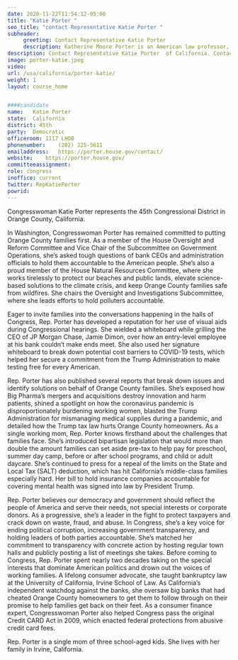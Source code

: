 ```yaml
---
date: 2020-11-22T11:54:12-05:00
title: "Katie Porter "
seo_title: "contact Representative Katie Porter "
subheader:
     greeting: Contact Representative Katie Porter  
     description: Katherine Moore Porter is an American law professor, attorney, and politician serving as the U.S. Representative for California's 45th congressional district since 2019.
description: Contact Representative Katie Porter  of California. Contact information for Katie Porter  includes email address, phone number, and mailing address.
image: porter-katie.jpeg
video: 
url: /usa/california/porter-katie/
weight: 1
layout: course_home


####candidate
name:	Katie Porter 
state:	California
district: 45th
party:	Democratic
officeroom:	1117 LHOB
phonenumber:	(202) 225-5611
emailaddress:	https://porter.house.gov/contact/
website:	https://porter.house.gov/
committeeassignment: 
role: congress
inoffice: current
twitter: RepKatiePorter
powrid: 
---
```


Congresswoman Katie Porter represents the 45th Congressional District in Orange County, California.

In Washington, Congresswoman Porter has remained committed to putting Orange County families first. As a member of the House Oversight and Reform Committee and Vice Chair of the Subcommittee on Government Operations, she’s asked tough questions of bank CEOs and administration officials to hold them accountable to the American people. She’s also a proud member of the House Natural Resources Committee, where she works tirelessly to protect our beaches and public lands, elevate science-based solutions to the climate crisis, and keep Orange County families safe from wildfires. She chairs the Oversight and Investigations Subcommittee, where she leads efforts to hold polluters accountable.

Eager to invite families into the conversations happening in the halls of Congress, Rep. Porter has developed a reputation for her use of visual aids during Congressional hearings. She wielded a whiteboard while grilling the CEO of JP Morgan Chase, Jamie Dimon, over how an entry-level employee at his bank couldn’t make ends meet. She also used her signature whiteboard to break down potential cost barriers to COVID-19 tests, which helped her secure a commitment from the Trump Administration to make testing free for every American.

Rep. Porter has also published several reports that break down issues and identify solutions on behalf of Orange County families. She’s exposed how Big Pharma’s mergers and acquisitions destroy innovation and harm patients, shined a spotlight on how the coronavirus pandemic is disproportionately burdening working women, blasted the Trump Administration for mismanaging medical supplies during a pandemic, and detailed how the Trump tax law hurts Orange County homeowners.
As a single working mom, Rep. Porter knows firsthand about the challenges that families face. She’s introduced bipartisan legislation that would more than double the amount families can set aside pre-tax to help pay for preschool, summer day camp, before or after school programs, and child or adult daycare. She’s continued to press for a repeal of the limits on the State and Local Tax (SALT) deduction, which has hit California’s middle-class families especially hard. Her bill to hold insurance companies accountable for covering mental health was signed into law by President Trump.

Rep. Porter believes our democracy and government should reflect the people of America and serve their needs, not special interests or corporate donors. As a progressive, she’s a leader in the fight to protect taxpayers and crack down on waste, fraud, and abuse. In Congress, she’s a key voice for ending political corruption, increasing government transparency, and holding leaders of both parties accountable. She’s matched her commitment to transparency with concrete action by hosting regular town halls and publicly posting a list of meetings she takes.
Before coming to Congress, Rep. Porter spent nearly two decades taking on the special interests that dominate American politics and drown out the voices of working families. A lifelong consumer advocate, she taught bankruptcy law at the University of California, Irvine School of Law. As California’s independent watchdog against the banks, she oversaw big banks that had cheated Orange County homeowners to get them to follow through on their promise to help families get back on their feet. As a consumer finance expert, Congresswoman Porter also helped Congress pass the original Credit CARD Act in 2009, which enacted federal protections from abusive credit card fees.

Rep. Porter is a single mom of three school-aged kids. She lives with her family in Irvine, California.

